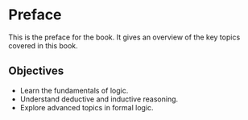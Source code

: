 # Preface

This is the preface for the book. It gives an overview of the key topics covered in this book.

## Objectives

- Learn the fundamentals of logic.
- Understand deductive and inductive reasoning.
- Explore advanced topics in formal logic.

